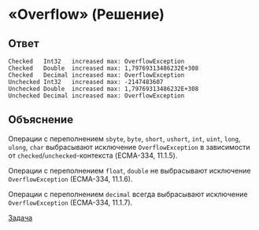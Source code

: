 # «Overflow» (Решение)

## Ответ

```
Checked   Int32   increased max: OverflowException
Checked   Double  increased max: 1,79769313486232E+308
Checked   Decimal increased max: OverflowException
Unchecked Int32   increased max: -2147483607
Unchecked Double  increased max: 1,79769313486232E+308
Unchecked Decimal increased max: OverflowException
```

## Объяснение

Операции с переполнением `sbyte`, `byte`, `short`, `ushort`, `int`, `uint`, `long`, `ulong`, `char` выбрасывают исключение `OverflowException` в зависимости от `checked`/`unchecked`-контекста (ECMA-334, 11.1.5).

Операции с переполнением `float`, `double` не выбрасывают исключение `OverflowException` (ECMA-334, 11.1.6).

Операции с переполнением `decimal` всегда выбрасывают исключение `OverflowException` (ECMA-334, 11.1.7).

[Задача](./Overflow-P.md)